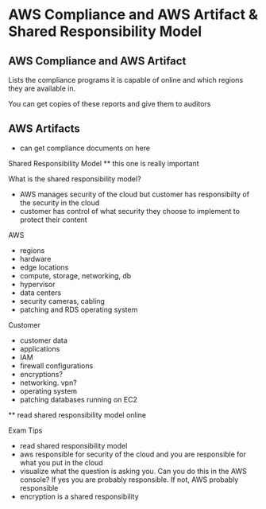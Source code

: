 # AWS Compliance and AWS Artifact & Shared Responsibility Model
## AWS Compliance and AWS Artifact

Lists the compliance programs it is capable of online and which regions they are available in.

You can get copies of these reports and give them to auditors

## AWS Artifacts
- can get compliance documents on here 

Shared Responsibility Model
** this one is really important

What is the shared responsibility model?
- AWS manages security of the cloud but customer has responsibilty of the security in the cloud
- customer has control of what security they choose to implement to protect their content

AWS
- regions
- hardware
- edge locations
- compute, storage, networking, db
- hypervisor
- data centers
- security cameras, cabling
- patching and RDS operating system

Customer
- customer data
- applications
- IAM
- firewall configurations
- encryptions?
- networking. vpn?
- operating system
- patching databases running on EC2

** read shared responsibility model online

Exam Tips
- read shared responsibility model
- aws responsible for security of the cloud and you are responsible for what you put in the cloud
- visualize what the question is asking you. Can you do this in the AWS console? If yes you are probably responsible. If not, AWS probably responsible
- encryption is a shared responsibility

